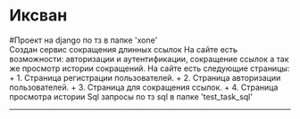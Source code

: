 # Иксван
#Проект на django по тз в папке 'xone'<br>
 Создан сервис сокращения длинных ссылок
 На сайте есть возможности: авторизации и аутентификации, сокращение ссылок а так же просмотр истории сокращений.
 На сайте есть следующие страницы:
    + 1. Страница регистрации пользователей.
    + 2. Страница авторизации пользователей.
    + 3. Страница для сокращения ссылок.
    + 4. Страница просмотра истории
Sql запросы по тз sql в папке 'test_task_sql'
<hr>


